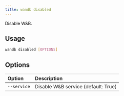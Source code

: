```yaml
---
title: wandb disabled
---
```


Disable W&B.

## Usage

```bash
wandb disabled [OPTIONS]
```

## Options

| Option | Description |
| :--- | :--- |
| `--service` | Disable W&B service (default: True) |

